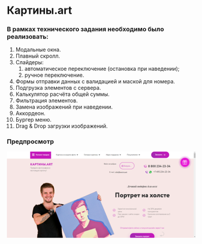 # Картины.art

### В рамках технического задания необходимо было реализовать:

1. Модальные окна.
2. Плавный скролл.
3. Слайдеры:
    1. автоматическое переключение (остановка при наведении);
    2. ручное переключение.
4. Формы отправки данных с валидацией и маской для номера.
5. Подгрузка элементов с сервера.
6. Калькулятор расчёта общей суммы.
7. Фильтрация элементов.
8. Замена изображений при наведении.
9. Аккордеон.
10. Бургер меню.
11. Drag & Drop загрузки изображений.

### Предпросмотр
![Pictures.art pages preview](./public/pictures-art.png)